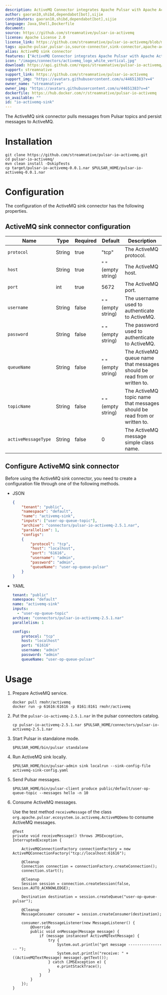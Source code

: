 ```yaml
---
description: ActiveMQ Connector integrates Apache Pulsar with Apache ActiveMQ. 
author: gaoran10,shibd,dependabot[bot],sijie
contributors: gaoran10,shibd,dependabot[bot],sijie
language: Java,Shell,Dockerfile
document:
source: https://github.com/streamnative/pulsar-io-activemq
license: Apache License 2.0
license_link: https://github.com/streamnative/pulsar-io-activemq/blob/master/LICENSE
tags: apache-pulsar,pulsar-io,source-connector,sink-connector,apache-activemq
alias: ActiveMQ sink connector
features: ["ActiveMQ Connector integrates Apache Pulsar with Apache ActiveMQ. "]
icon: "/images/connectors/activemq_logo_white_vertical.jpg"
download: https://api.github.com/repos/streamnative/pulsar-io-activemq/tarball/refs/tags/v2.11.4.1
support: streamnative
support_link: https://github.com/streamnative/pulsar-io-activemq
support_img: "https://avatars.githubusercontent.com/u/44651383?v=4"
owner_name: "streamnative"
owner_img: "https://avatars.githubusercontent.com/u/44651383?v=4"
dockerfile: https://hub.docker.com/r/streamnative/pulsar-io-activemq
sn_available: ""
id: "io-activemq-sink"
---
```



The ActiveMQ sink connector pulls messages from Pulsar topics and persist messages to ActiveMQ.

# Installation

```
git clone https://github.com/streamnative/pulsar-io-activemq.git
cd pulsar-io-activemq/
mvn clean install -DskipTests
cp target/pulsar-io-activemq-0.0.1.nar $PULSAR_HOME/pulsar-io-activemq-0.0.1.nar
```

# Configuration 

The configuration of the ActiveMQ sink connector has the following properties.

## ActiveMQ sink connector configuration

| Name | Type|Required | Default | Description 
|------|----------|----------|---------|-------------|
| `protocol` |String| true | "tcp" | The ActiveMQ protocol. |
| `host` | String| true | " " (empty string) | The ActiveMQ host. |
| `port` | int |true | 5672 | The ActiveMQ port. |
| `username` | String|false | " " (empty string) | The username used to authenticate to ActiveMQ. |
| `password` | String|false | " " (empty string) | The password used to authenticate to ActiveMQ. |
| `queueName` | String|false | " " (empty string) | The ActiveMQ queue name that messages should be read from or written to. |
| `topicName` | String|false | " " (empty string) | The ActiveMQ topic name that messages should be read from or written to. |
| `activeMessageType` | String|false |0 | The ActiveMQ message simple class name. |

## Configure ActiveMQ sink connector

Before using the ActiveMQ sink connector, you need to create a configuration file through one of the following methods.

* JSON 

    ```json
    {
        "tenant": "public",
        "namespace": "default",
        "name": "activemq-sink",
        "inputs": ["user-op-queue-topic"],
        "archive": "connectors/pulsar-io-activemq-2.5.1.nar",
        "parallelism": 1,
        "configs":
        {
            "protocol": "tcp",
            "host": "localhost",
            "port": "61616",
            "username": "admin",
            "password": "admin",
            "queueName": "user-op-queue-pulsar"
        }
    }
    ```

* YAML

    ```yaml
    tenant: "public"
    namespace: "default"
    name: "activemq-sink"
    inputs: 
      - "user-op-queue-topic"
    archive: "connectors/pulsar-io-activemq-2.5.1.nar"
    parallelism: 1
    
    configs:
        protocol: "tcp"
        host: "localhost"
        port: "61616"
        username: "admin"
        password: "admin"
        queueName: "user-op-queue-pulsar"
    ```

# Usage

1. Prepare ActiveMQ service.

    ```
    docker pull rmohr/activemq
    docker run -p 61616:61616 -p 8161:8161 rmohr/activemq
    ```

2. Put the `pulsar-io-activemq-2.5.1.nar` in the pulsar connectors catalog.

    ```
    cp pulsar-io-activemq-2.5.1.nar $PULSAR_HOME/connectors/pulsar-io-activemq-2.5.1.nar
    ```

3. Start Pulsar in standalone mode.

    ```
    $PULSAR_HOME/bin/pulsar standalone
    ```

4. Run ActiveMQ sink locally.

    ```
    $PULSAR_HOME/bin/pulsar-admin sink localrun --sink-config-file activemq-sink-config.yaml
    ```

5. Send Pulsar messages.

    ```
    $PULSAR_HOME/bin/pulsar-client produce public/default/user-op-queue-topic --messages hello -n 10
    ```

6. Consume ActiveMQ messages.

    Use the test method `receiveMessage` of the class `org.apache.pulsar.ecosystem.io.activemq.ActiveMQDemo` 
to consume ActiveMQ messages.

    ```
    @Test
    private void receiveMessage() throws JMSException, InterruptedException {
    
        ActiveMQConnectionFactory connectionFactory = new ActiveMQConnectionFactory("tcp://localhost:61616");
    
        @Cleanup
        Connection connection = connectionFactory.createConnection();
        connection.start();
    
        @Cleanup
        Session session = connection.createSession(false, Session.AUTO_ACKNOWLEDGE);
    
        Destination destination = session.createQueue("user-op-queue-pulsar");
    
        @Cleanup
        MessageConsumer consumer = session.createConsumer(destination);
    
        consumer.setMessageListener(new MessageListener() {
            @Override
            public void onMessage(Message message) {
                if (message instanceof ActiveMQTextMessage) {
                    try {
                        System.out.println("get message ----------------- ");
                        System.out.println("receive: " + ((ActiveMQTextMessage) message).getText());
                    } catch (JMSException e) {
                        e.printStackTrace();
                    }
                }
            }
        });
    }
    ```


